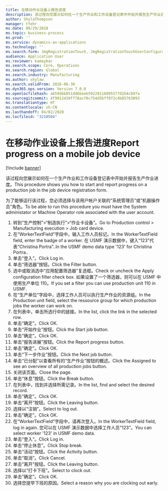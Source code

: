 ```yaml
---
title: 在移动作业设备上报告进度
description: 该过程向您展示如何在一个生产作业和工作设备登记表中开始并报告生产作业进度。
author: ShylaThompson
manager: tfehr
ms.date: 08/29/2018
ms.topic: business-process
ms.prod: ''
ms.service: dynamics-ax-applications
ms.technology: ''
ms.search.form: JmgRegistrationTouch, JmgRegistrationTouchUserConfiguration, JmgRegistrationTouchStart, JmgRegistrationTouchReportFeedback, JmgRegistrationTouchAssignedJobs, JmgRegistrationTouchBreak, JmgRegistrationTouchLeave, JmgRegistrationTouchIndirectActivity, JmgDialogForm
audience: Application User
ms.reviewer: kamaybac
ms.search.scope: Core, Operations
ms.search.region: Global
ms.search.industry: Manufacturing
ms.author: shylaw
ms.search.validFrom: 2016-06-30
ms.dyn365.ops.version: Version 7.0.0
ms.openlocfilehash: a659dbb851dd6beeb59228116095577d2b4cb97a
ms.sourcegitcommit: 4f9912439ff78acf0c754d5bff972c4b85763093
ms.translationtype: HT
ms.contentlocale: zh-CN
ms.lasthandoff: 04/02/2020
ms.locfileid: "3210504"
---
```

# <a name="report-progress-on-a-mobile-job-device"></a><span data-ttu-id="819a4-103">在移动作业设备上报告进度</span><span class="sxs-lookup"><span data-stu-id="819a4-103">Report progress on a mobile job device</span></span>

[!include [banner](../../includes/banner.md)]

<span data-ttu-id="819a4-104">该过程向您展示如何在一个生产作业和工作设备登记表中开始并报告生产作业进度。</span><span class="sxs-lookup"><span data-stu-id="819a4-104">This procedure shows you how to start and report progress on a production job in the job device registration form.</span></span>



<span data-ttu-id="819a4-105">为了能够运行该过程，您必须选择与该用户帐户关联的“系统管理员”或“机器操作员”角色。</span><span class="sxs-lookup"><span data-stu-id="819a4-105">To be able to run this procedure you must have the System administator or Machine Operator role associated with the user account.</span></span>

1. <span data-ttu-id="819a4-106">转到“生产控制”>“制造执行”>“作业卡设备”。</span><span class="sxs-lookup"><span data-stu-id="819a4-106">Go to Production control > Manufacturing execution > Job card device.</span></span>
2. <span data-ttu-id="819a4-107">在“WorkerTextField”字段中，输入工作人员标记。</span><span class="sxs-lookup"><span data-stu-id="819a4-107">In the WorkerTextField field, enter the badge of a worker.</span></span> <span data-ttu-id="819a4-108">在 USMF 演示数据中，键入“123”代表“Christina Portra”..</span><span class="sxs-lookup"><span data-stu-id="819a4-108">In the USMF demo data type '123' for Christina Portra..</span></span>
3. <span data-ttu-id="819a4-109">单击“登入”。</span><span class="sxs-lookup"><span data-stu-id="819a4-109">Click Log in.</span></span>
4. <span data-ttu-id="819a4-110">单击“筛选器”按钮。</span><span class="sxs-lookup"><span data-stu-id="819a4-110">Click the Filter button.</span></span>
5. <span data-ttu-id="819a4-111">选中或取消选中“应用配置筛选器”复选框。</span><span class="sxs-lookup"><span data-stu-id="819a4-111">Check or uncheck the Apply configuration filter check box.</span></span> <span data-ttu-id="819a4-112">如果设置了一个筛选器，则可以在 USMF 中使用生产单位 110。</span><span class="sxs-lookup"><span data-stu-id="819a4-112">If you set a filter you can use production unit 110 in USMF.</span></span>
6. <span data-ttu-id="819a4-113">在“生产单位”字段中，选择工作人员可以执行生产作业的资源组。</span><span class="sxs-lookup"><span data-stu-id="819a4-113">In the Production unit field, select the ressource group for which production jobs the worker can work on.</span></span>
7. <span data-ttu-id="819a4-114">在列表中，单击所选行中的链接。</span><span class="sxs-lookup"><span data-stu-id="819a4-114">In the list, click the link in the selected row.</span></span>
8. <span data-ttu-id="819a4-115">单击“确定”。</span><span class="sxs-lookup"><span data-stu-id="819a4-115">Click OK.</span></span>
9. <span data-ttu-id="819a4-116">单击“开始作业”按钮。</span><span class="sxs-lookup"><span data-stu-id="819a4-116">Click the Start job button.</span></span>
10. <span data-ttu-id="819a4-117">单击“确定”。</span><span class="sxs-lookup"><span data-stu-id="819a4-117">Click OK.</span></span>
11. <span data-ttu-id="819a4-118">单击“报告进展”按钮。</span><span class="sxs-lookup"><span data-stu-id="819a4-118">Click the Report progress button.</span></span>
12. <span data-ttu-id="819a4-119">单击“确定”。</span><span class="sxs-lookup"><span data-stu-id="819a4-119">Click OK.</span></span>
13. <span data-ttu-id="819a4-120">单击“下一步作业”按钮。</span><span class="sxs-lookup"><span data-stu-id="819a4-120">Click the Next job button.</span></span>
14. <span data-ttu-id="819a4-121">单击“已分配”以查看所有的“生产作业”按钮的概述。</span><span class="sxs-lookup"><span data-stu-id="819a4-121">Click the Assigned to see an overview of all production jobs button.</span></span>
15. <span data-ttu-id="819a4-122">关闭该页面。</span><span class="sxs-lookup"><span data-stu-id="819a4-122">Close the page.</span></span>
16. <span data-ttu-id="819a4-123">单击“休息”按钮。</span><span class="sxs-lookup"><span data-stu-id="819a4-123">Click the Break button.</span></span>
17. <span data-ttu-id="819a4-124">在列表中，找到并选择所需记录。</span><span class="sxs-lookup"><span data-stu-id="819a4-124">In the list, find and select the desired record.</span></span>
18. <span data-ttu-id="819a4-125">单击“确定”。</span><span class="sxs-lookup"><span data-stu-id="819a4-125">Click OK.</span></span>
19. <span data-ttu-id="819a4-126">单击“离开”按钮。</span><span class="sxs-lookup"><span data-stu-id="819a4-126">Click the Leaving button.</span></span>
20. <span data-ttu-id="819a4-127">选择以“注销”。</span><span class="sxs-lookup"><span data-stu-id="819a4-127">Select to log out.</span></span>
21. <span data-ttu-id="819a4-128">单击“确定”。</span><span class="sxs-lookup"><span data-stu-id="819a4-128">Click OK.</span></span>
22. <span data-ttu-id="819a4-129">在“WorkerTextField”字段中，请再次登入。</span><span class="sxs-lookup"><span data-stu-id="819a4-129">In the WorkerTextField field, log in again.</span></span> <span data-ttu-id="819a4-130">您可以在 USMF 演示数据中选择工作人员“123”。</span><span class="sxs-lookup"><span data-stu-id="819a4-130">You can select worker '123' in USMF demo data.</span></span>
23. <span data-ttu-id="819a4-131">单击“登入”。</span><span class="sxs-lookup"><span data-stu-id="819a4-131">Click Log in.</span></span>
24. <span data-ttu-id="819a4-132">单击“停止休息”。</span><span class="sxs-lookup"><span data-stu-id="819a4-132">Click Stop break.</span></span>
25. <span data-ttu-id="819a4-133">单击“活动”按钮。</span><span class="sxs-lookup"><span data-stu-id="819a4-133">Click the Activity button.</span></span>
26. <span data-ttu-id="819a4-134">单击“取消”。</span><span class="sxs-lookup"><span data-stu-id="819a4-134">Click Cancel.</span></span>
27. <span data-ttu-id="819a4-135">单击“离开”按钮。</span><span class="sxs-lookup"><span data-stu-id="819a4-135">Click the Leaving button.</span></span>
28. <span data-ttu-id="819a4-136">选择以“打卡下班”。</span><span class="sxs-lookup"><span data-stu-id="819a4-136">Select to clock out.</span></span>
29. <span data-ttu-id="819a4-137">单击“确定”。</span><span class="sxs-lookup"><span data-stu-id="819a4-137">Click OK.</span></span>
30. <span data-ttu-id="819a4-138">选择您提早下班的原因。</span><span class="sxs-lookup"><span data-stu-id="819a4-138">Select a reason why you are clocking out early.</span></span>

